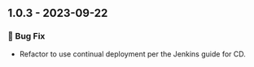 ## 1.0.3 - 2023-09-22
### 🐛 Bug Fix

- Refactor to use continual deployment per the Jenkins guide for CD.